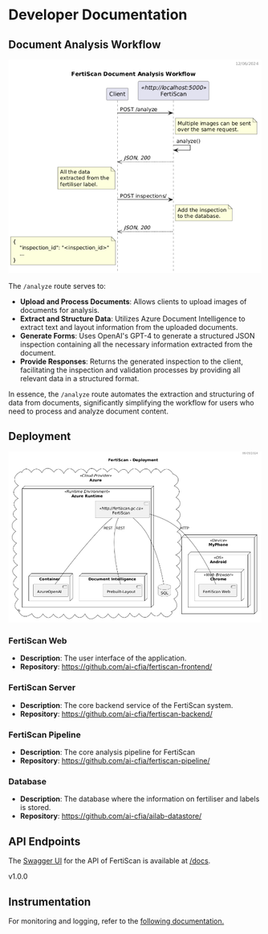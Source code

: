 # Developer Documentation

## Document Analysis Workflow

![workflow](../out/workflow_dss/FertiScan%20Sequence%20Diagram.png)

The `/analyze` route serves to:

- **Upload and Process Documents**: Allows clients to upload images of documents
 for analysis.
- **Extract and Structure Data**: Utilizes Azure Document Intelligence to
 extract text and layout information from the uploaded documents.
- **Generate Forms**: Uses OpenAI's GPT-4 to generate a structured JSON
 inspection containing all the necessary information extracted from the
 document.
- **Provide Responses**: Returns the generated inspection to the client,
 facilitating the inspection and validation processes by providing all relevant
 data in a structured format.

In essence, the `/analyze` route automates the extraction and structuring of
 data from documents, significantly simplifying the workflow for users who need
 to process and analyze document content.

## Deployment

![deployment](../out/deployment/Deployment.png)

### FertiScan Web

- **Description**: The user interface of the application.
- **Repository**: <https://github.com/ai-cfia/fertiscan-frontend/>

### FertiScan Server

- **Description**: The core backend service of the FertiScan system.
- **Repository**: <https://github.com/ai-cfia/fertiscan-backend/>

### FertiScan Pipeline

- **Description**: The core analysis pipeline for FertiScan
- **Repository**: <https://github.com/ai-cfia/fertiscan-pipeline/>

### Database

- **Description**: The database where the information on fertiliser and labels
 is stored.
- **Repository**: <https://github.com/ai-cfia/ailab-datastore/>

## API Endpoints

The [Swagger UI](https://swagger.io/tools/swagger-ui/) for the API of FertiScan
is available at [/docs](http://localhost:5000/docs).

v1.0.0

## Instrumentation

For monitoring and logging, refer to the [following
documentation.](./otel/README.md)
